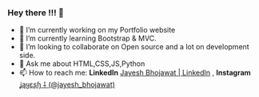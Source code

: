 ### Hey  there !!! 👋


- 🔭 I’m currently working on my Portfolio website
- 🌱 I’m currently learning Bootstrap & MVC.
- 👯 I’m looking to collaborate on Open source and a lot on development side.
- 💬 Ask me about HTML,CSS,JS,Python
- 📫 How to reach me: **LinkedIn** [Jayesh Bhojawat | LinkedIn](https://www.linkedin.com/in/jayeshbhojawat/) , **Instagram** [ʝąყɛʂɧ ⸸ (@jayesh_bhojawat)](https://www.instagram.com/jayesh_bhojawat/)

